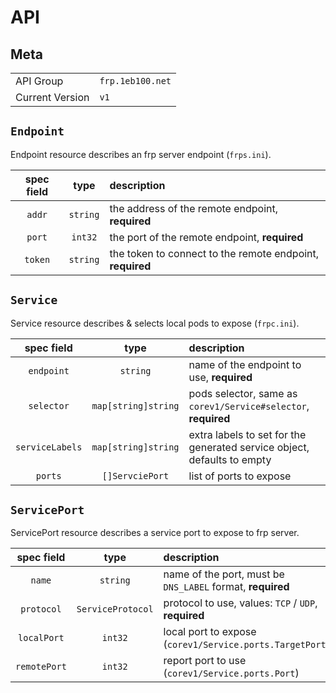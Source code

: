 # API

## Meta

| | |
|:---|:---|
| API Group | `frp.1eb100.net` |
| Current Version | `v1` |

## `Endpoint`

Endpoint resource describes an frp server endpoint (`frps.ini`).

| spec field | type | description |
|:------:|:---:|:----------|
| `addr` | `string` | the address of the remote endpoint, **required**  |
| `port` | `int32` | the port of the remote endpoint, **required**  |
| `token` | `string` | the token to connect to the remote endpoint, **required**  |

## `Service`

Service resource describes & selects local pods to expose (`frpc.ini`).

| spec field | type | description |
|:------:|:---:|:----------|
| `endpoint` | `string` | name of the endpoint to use, **required**  |
| `selector` | `map[string]string` | pods selector, same as `corev1/Service#selector`, **required**  |
| `serviceLabels` | `map[string]string` | extra labels to set for the generated service object, defaults to empty |
| `ports` | `[]ServciePort` | list of ports to expose |


## `ServicePort`

ServicePort resource describes a service port to expose to frp server.

| spec field | type | description |
|:------:|:---:|:----------|
| `name` | `string` | name of the port, must be `DNS_LABEL` format, **required** |
| `protocol` | `ServiceProtocol` | protocol to use, values: `TCP` / `UDP`, **required** |
| `localPort` | `int32` | local port to expose (`corev1/Service.ports.TargetPort`) |
| `remotePort` | `int32` | report port to use (`corev1/Service.ports.Port`) |